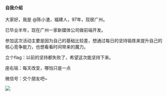 #### 自我介绍

大家好，我是 @陈小渣，福建人，97年，现居广州。

已毕业半年，现在广州一家新媒体公司做前端开发。

参加这次活动主要是因为自己的基础比较差，想通过每日的坚持锻炼来提升自己的核心竞争能力，也想看看时间带来的魔力。

立个flag：以前的坚持都失败了，希望这次能坚持下来。

座右铭：每天改变，哪怕只是一点

微信号：交个朋友吧~

![](https://mmbiz.qpic.cn/mmbiz_jpg/w2ftLvLfBCxUaFP60SV6omdNIiaJMJ8Q92pRN9W5mibibANay5r63Djd4lPhv1D0csAwyKcy0JYIcUhw6OqxNCUsQ/0?wx_fmt=jpeg)